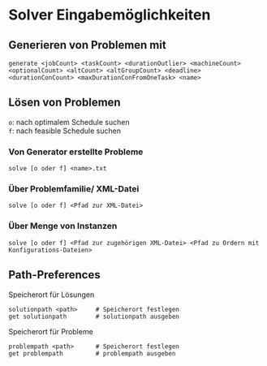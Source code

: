 # Solver Eingabemöglichkeiten

## Generieren von Problemen mit
```generate <jobCount> <taskCount> <durationOutlier> <machineCount> <optionalCount> <altCount> <altGroupCount> <deadline> <durationConCount> <maxDurationConFromOneTask> <name>```

## Lösen von Problemen
`o`: nach optimalem Schedule suchen  
`f`: nach feasible Schedule suchen
### Von Generator erstellte Probleme
```
solve [o oder f] <name>.txt
```
### Über Problemfamilie/ XML-Datei
```
solve [o oder f] <Pfad zur XML-Datei>
```
### Über Menge von Instanzen 
```
solve [o oder f] <Pfad zur zugehörigen XML-Datei> <Pfad zu Ordern mit Konfigurations-Dateien>
```

## Path-Preferences
Speicherort für Lösungen
```
solutionpath <path>     # Speicherort festlegen
get solutionpath        # solutionpath ausgeben
```
Speicherort für Probleme
```
problempath <path>      # Speicherort festlegen
get problempath         # problempath ausgeben
```